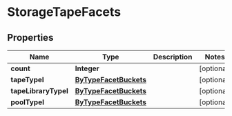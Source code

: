 

# StorageTapeFacets

## Properties

Name | Type | Description | Notes
------------ | ------------- | ------------- | -------------
**count** | **Integer** |  |  [optional]
**tapeTypeI** | [**ByTypeFacetBuckets**](ByTypeFacetBuckets.md) |  |  [optional]
**tapeLibraryTypeI** | [**ByTypeFacetBuckets**](ByTypeFacetBuckets.md) |  |  [optional]
**poolTypeI** | [**ByTypeFacetBuckets**](ByTypeFacetBuckets.md) |  |  [optional]



